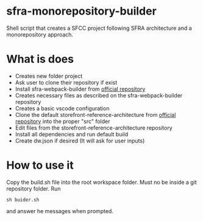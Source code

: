 # sfra-monorepository-builder
Shell script that creates a SFCC project following SFRA architecture and a monorepository approach.

# What is does
- Creates new folder project
- Ask user to clone their repository if exist
- Install sfra-webpack-builder from [official repository](https://github.com/SalesforceCommerceCloud/sfra-webpack-builder)
- Creates necessary files as described on the sfra-webpack-builder repository
- Creates a basic vscode configuration
- Clone the default storefront-reference-architecture from [official repository](https://github.com/SalesforceCommerceCloud/storefront-reference-architecture) into the proper "src" folder
- Edit files from the storefront-reference-architecture repository
- Install all dependencies and run default build
- Create dw.json if desired (It will ask for user inputs)


# How to use it
Copy the build.sh file into the root workspace folder. 
Must no be inside a git repository folder.
Run 
```
sh buider.sh
```
and answer he messages when prompted.
